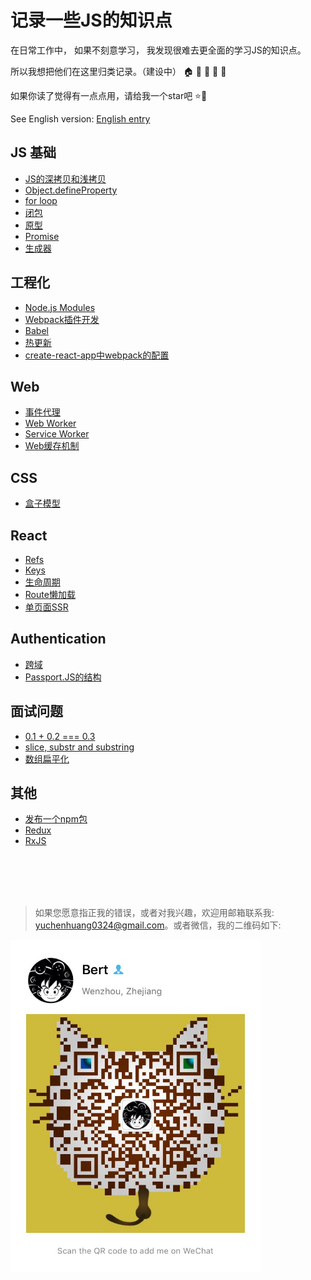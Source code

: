 # 记录一些JS的知识点

在日常工作中， 如果不刻意学习， 我发现很难去更全面的学习JS的知识点。

所以我想把他们在这里归类记录。（建设中） 🏠 🏡 🏫 🏢 🏣 

如果你读了觉得有一点点用，请给我一个star吧 :star::star2:

See English version: [English entry](../README.md)

## JS 基础

* [JS的深拷贝和浅拷贝](/v-cn/js_basis/object_copy.md)
* [Object.defineProperty](/v-cn/js_basis/object_defineproperty.md)
* [for loop](/v-cn/js_basis/for_loop.md)
* [闭包](/v-cn/js_basis/closure.md)
* [原型]()
* [Promise](/v-cn/js_basis/promise.md)
* [生成器](/v-cn/js_basis/generator.md)

## 工程化

* [Node.js Modules](/v-cn/modularization/node_mo.md)
* [Webpack插件开发](/v-cn/modularization/webpack_structure.md)
* [Babel](/v-cn/modularization/babel.md)
* [热更新](/v-cn/modularization/hot_reload.md)
* [create-react-app中webpack的配置](/v-cn/modularization/webpack_options.md)

## Web

* [事件代理](/v-cn/web/events_proxy.md)
* [Web Worker](/v-cn/web/web_worker.md)
* [Service Worker](/v-cn/web/service_worker.md)
* [Web缓存机制](/v-cn/web/web_cache.md)

## CSS

* [盒子模型](/v-cn/css/box_model.md)

## React

* [Refs](/v-cn/react/refs.md)
* [Keys](/v-cn/react/keys.md)
* [生命周期](/v-cn/react/life_cycle.md)
* [Route懒加载](/v-cn/react/lazy_load.md)
* [单页面SSR](/v-cn/react/ssr.md)

## Authentication

* [跨域](/v-cn/authentication/cross_domain.md)
* [Passport.JS的结构](/v-cn/authentication/passport.md)

## 面试问题

* [0.1 + 0.2 === 0.3](/v-cn/interview/epsilon.md)
* [slice, substr and substring](/v-cn/interview/string_process.md)
* [数组扁平化](/v-cn/interview/flat_array.md)

## 其他

* [发布一个npm包](/v-cn/other/npm_issue.md)
* [Redux](/v-cn/other/redux.md)
* [RxJS](/v-cn/other/rxjs.md)

<br />
<br />
<br />
<br />

> 如果您愿意指正我的错误，或者对我兴趣，欢迎用邮箱联系我: yuchenhuang0324@gmail.com。或者微信，我的二维码如下:

<img src="../assets/qr_code.jpeg" width="400"/>


